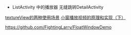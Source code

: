 - ListActivity 中的播放器 无缝跳转DetailActivity


[textureView的两种使用场景](https://www.jianshu.com/p/4e2916889f27)
[小窗播放视频的原理和实现（下）](https://cloud.tencent.com/developer/article/1047885)

https://github.com/FightingLarry/FloatWindowDemo
